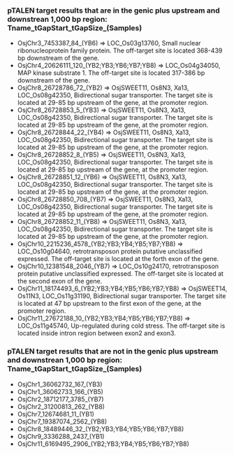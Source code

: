 ###  pTALEN target results that are in the genic plus upstream and downstrean 1,000 bp region: Tname_tGapStart_tGapSize_(Samples)
* OsjChr3_7453387_84_(YB6) => LOC_Os03g13760, Small nuclear ribonucleoprotein family protein. 
  The off-target site is located 368-439 bp downstream of the gene.
* OsjChr4_20626111_120_(YB2;YB3;YB6;YB7;YB8) => LOC_Os04g34050, MAP kinase substrate 1. The off-target site is located 317-386 bp downstream of the gene.
* OsjChr8_26728786_72_(YB2) => OsjSWEET11, Os8N3, Xa13, LOC_Os08g42350, Bidirectional sugar transporter. The target site is located at 29-85 bp upstream of the gene, at the promoter region.
* OsjChr8_26728853_5_(YB3) => OsjSWEET11, Os8N3, Xa13, LOC_Os08g42350, Bidirectional sugar transporter. The target site is located at 29-85 bp upstream of the gene, at the promoter region.
* OsjChr8_26728844_22_(YB4) => OsjSWEET11, Os8N3, Xa13, LOC_Os08g42350, Bidirectional sugar transporter. The target site is located at 29-85 bp upstream of the gene, at the promoter region.
* OsjChr8_26728852_8_(YB5) => OsjSWEET11, Os8N3, Xa13, LOC_Os08g42350, Bidirectional sugar transporter. The target site is located at 29-85 bp upstream of the gene, at the promoter region.
* OsjChr8_26728851_12_(YB6) => OsjSWEET11, Os8N3, Xa13, LOC_Os08g42350, Bidirectional sugar transporter. The target site is located at 29-85 bp upstream of the gene, at the promoter region.
* OsjChr8_26728850_708_(YB7) => OsjSWEET11, Os8N3, Xa13, LOC_Os08g42350, Bidirectional sugar transporter. The target site is located at 29-85 bp upstream of the gene, at the promoter region.
* OsjChr8_26728852_11_(YB8) => OsjSWEET11, Os8N3, Xa13, LOC_Os08g42350, Bidirectional sugar transporter. The target site is located at 29-85 bp upstream of the gene, at the promoter region.
* OsjChr10_2215236_4578_(YB2;YB3;YB4;YB5;YB7;YB8) => LOC_Os10g04640, retrotransposon protein putative unclassified expressed. The off-target site is located at the forth exon of the gene.
* OsjChr10_12381548_2046_(YB7) => LOC_Os10g24170, retrotransposon protein putative unclassified expressed. The off-target site is located at the second exon of the gene.
* OsjChr11_18174493_6_(YB2;YB3;YB4;YB5;YB6;YB7;YB8) => OsjSWEET14, Os11N3, LOC_Os11g31190, Bidirectional sugar transporter. The target site is located at 47 bp upstream to the first exon of the gene, at the promoter region.
* OsjChr11_27672188_10_(YB2;YB3;YB4;YB5;YB6;YB7;YB8) => LOC_Os11g45740, Up-regulated during cold stress. The off-target site is located inside intron region between exon2 and exon3.

###  pTALEN target results that are not in the genic plus upstream and downstrean 1,000 bp region: Tname_tGapStart_tGapSize_(Samples)
* OsjChr1_36062732_167_(YB3)
* OsjChr1_36062733_166_(YB5)
* OsjChr2_18712177_3785_(YB7)
* OsjChr2_31200813_262_(YB8)
* OsjChr7_12674681_11_(YB1)
* OsjChr7_19387074_2562_(YB8)
* OsjChr8_18489446_32_(YB2;YB3;YB4;YB5;YB6;YB7;YB8)
* OsjChr9_3336288_2437_(YB1)
* OsjChr11_6169495_2906_(YB2;YB3;YB4;YB5;YB6;YB7;YB8)

